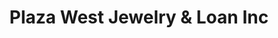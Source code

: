 ---
title: "Plaza West Jewelry & Loan Inc"
url: /raleigh/plaza-west-jewelry-and-loan-inc/
shop: pawnbroker
---